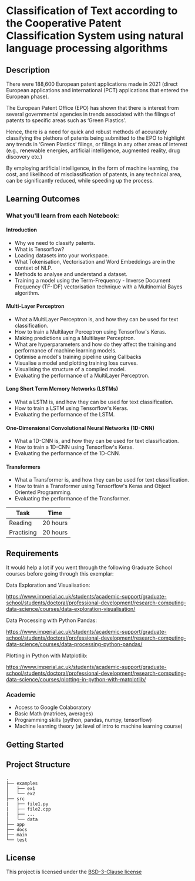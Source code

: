 <!-- Your Project title, make it sound catchy! -->

# Classification of Text according to the Cooperative Patent Classification System using natural language processing algorithms

<!-- Provide a short description to your project -->

## Description

There were 188,600 European patent applications made in 2021 (direct European applications and international (PCT) applications that entered the European phase). 

The European Patent Office (EPO) has shown that there is interest from several governmental agencies in trends associated with the filings of patents to specific areas such as ‘Green Plastics’.

Hence, there is a need for quick and robust methods of accurately classifying the plethora of patents being submitted to the EPO to highlight any trends in ‘Green Plastics’ filings, or filings in any other areas of interest (e.g., renewable energies, artificial intelligence, augmented reality, drug discovery etc.)

By employing artificial intelligence, in the form of machine learning, the cost, and likelihood of misclassification of patents, in any technical area, can be significantly reduced, while speeding up the process.
<!-- What should the students going through your exemplar learn -->

## Learning Outcomes

### What you'll learn from each Notebook:

#### Introduction

- Why we need to classify patents.
- What is Tensorflow?
- Loading datasets into your workspace.
- What Tokenisation, Vectorisation and Word Embeddings are in the context of NLP.
- Methods to analyse and understand a dataset.
- Training a model using the Term-Frequency - Inverse Document Frequency (TF-IDF) vectorisation technique with a Multinomial Bayes algorithm.

#### Multi-Layer Perceptron

- What a MultiLayer Perceptron is, and how they can be used for text classification.
- How to train a Multilayer Perceptron using Tensorflow's Keras.
- Making predictions using a Multilayer Perceptron.
- What are hyperparameters and how do they affect the training and performance of machine learning models.
- Optimise a model's training pipeline using Callbacks
- Visualise a model and plotting training loss curves.
- Visualising the structure of a compiled model.
- Evaluating the performance of a MultiLayer Perceptron.

#### Long Short Term Memory Networks (LSTMs)

- What a LSTM is, and how they can be used for text classification.
- How to train a LSTM using Tensorflow's Keras.
- Evaluating the performance of the LSTM.

#### One-Dimensional Convolutional Neural Networks (1D-CNN)

- What a 1D-CNN is, and how they can be used for text classification.
- How to train a 1D-CNN using Tensorflow's Keras.
- Evaluating the performance of the 1D-CNN.

#### Transformers

- What a Transformer is, and how they can be used for text classification.
- How to train a Transformer using Tensorflow's Keras and Object Oriented Programming.
- Evaluating the performance of the Transformer.

| Task       | Time    |
| ---------- | ------- |
| Reading    | 20 hours |
| Practising | 20 hours |

## Requirements

It would help a lot if you went through the following Graduate School courses before going through this exemplar:

Data Exploration and Visualisation:

https://www.imperial.ac.uk/students/academic-support/graduate-school/students/doctoral/professional-development/research-computing-data-science/courses/data-exploration-visualisation/

Data Processing with Python Pandas:

https://www.imperial.ac.uk/students/academic-support/graduate-school/students/doctoral/professional-development/research-computing-data-science/courses/data-processing-python-pandas/

Plotting in Python with Matplotlib:

https://www.imperial.ac.uk/students/academic-support/graduate-school/students/doctoral/professional-development/research-computing-data-science/courses/plotting-in-python-with-matplotlib/


### Academic


- Access to Google Colaboratory
- Basic Math (matrices, averages)
- Programming skills (python, pandas, numpy, tensorflow)
- Machine learning theory (at level of intro to machine learning course)

<!--### System

Instructions on how the student should start going through the exemplar.

Structure this section as you see fit but try to be clear, concise and accurate
when writing your instructions.

For example:
Start by watching the introduction video,
then study Jupyter notebooks 1-3 in the `intro` folder
and attempt to complete exercise 1a and 1b.

Once done, start going through through the PDF in the `main` folder.
By the end of it you should be able to solve exercises 2 to 4.

A final exercise can be found in the `final` folder.

Solutions to the above can be found in `solutions`.
-->

## Getting Started

<!-- An overview of the files and folder in the exemplar.
Not all files and directories need to be listed, just the important
sections of your project, like the learning material, the code, the tests, etc.

A good starting point is using the command `tree` in a terminal(Unix),
copying its output and then removing the unimportant parts.

You can use ellipsis (...) to suggest that there are more files or folders
in a tree node.

-->

## Project Structure

```log
.
├── examples
│   ├── ex1
│   └── ex2
├── src
|   ├── file1.py
|   ├── file2.cpp
|   ├── ...
│   └── data
├── app
├── docs
├── main
└── test
```
## License

This project is licensed under the [BSD-3-Clause license](LICENSE.md)
